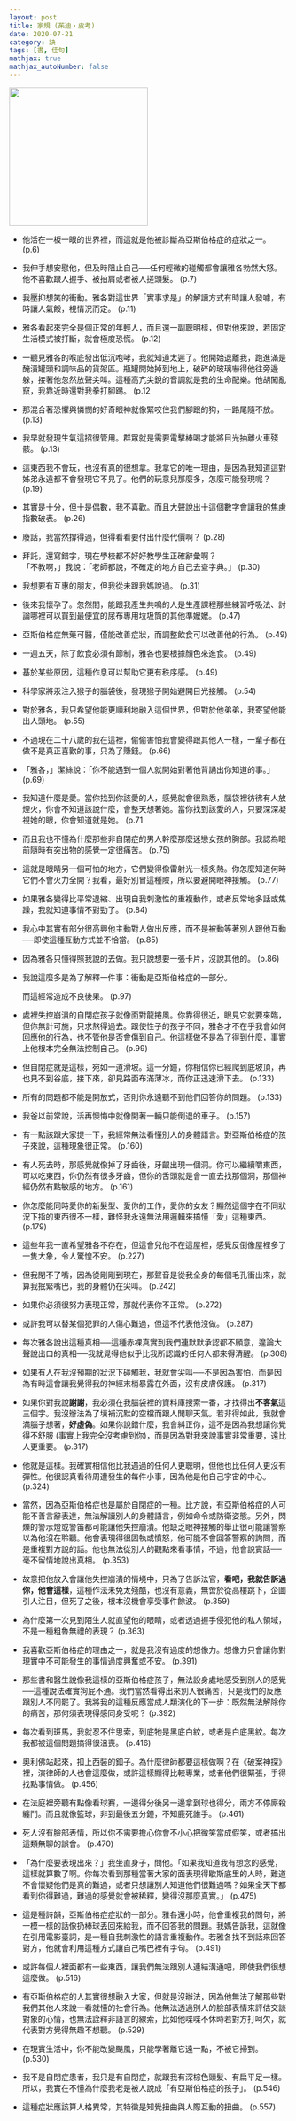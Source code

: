 ```yaml
---
layout: post
title: 家規 (茱迪‧皮考)
date: 2020-07-21
category: 訣
tags: [書, 佳句]
mathjax: true
mathjax_autoNumber: false
---
```


<img src="https://doltegg.github.io/book/images/houserules.jpg" style="width:250px;">

- 他活在一板一眼的世界裡，而這就是他被診斷為亞斯伯格症的症狀之一。 (p.6)

- 我伸手想安慰他，但及時阻止自己──任何輕微的碰觸都會讓雅各勃然大怒。他不喜歡跟人握手、被拍肩或者被人搓頭髮。 (p.7)

<!--more-->

- 我壓抑想笑的衝動。雅各對這世界「實事求是」的解讀方式有時讓人發噱，有時讓人氣餒，視情況而定。 (p.11)

- 雅各看起來完全是個正常的年輕人，而且還一副聰明樣，但對他來說，若固定生活模式被打斷，就會極度恐慌。 (p.12)

- 一聽見雅各的喉底發出低沉咆哮，我就知道太遲了。他開始退離我，跑進滿是醃漬罐頭和調味品的貨架區。瓶罐開始掉到地上，破碎的玻璃嚇得他往旁邊躲，接著他忽然放聲尖叫。這種高亢尖銳的音調就是我的生命配樂。他胡闖亂竄，我靠近時還對我拳打腳踢。 (p.12

- 那混合著恐懼與憐憫的好奇眼神就像緊咬住我們腳跟的狗，一路尾隨不放。 (p.13)

- 我早就發現生氣這招很管用。群眾就是需要電擊棒喝才能將目光抽離火車殘骸。 (p.13)

- 這東西我不會玩，也沒有真的很想拿。我拿它的唯一理由，是因為我知道這對姊弟永遠都不會發現它不見了。他們的玩意兒那麼多，怎麼可能發現呢？ (p.19)

- 其實是十分，但十是偶數，我不喜歡。而且大聲說出十這個數字會讓我的焦慮指數破表。 (p.26)

- 廢話，我當然撐得過，但得看看要付出什麼代價啊？ (p.28)

- 拜託，還寫錯字，現在學校都不好好教學生正確辭彙啊？<br>
  「不教啊，」我說：「老師都說，不確定的地方自己去查字典。」 (p.30)

- 我想要有互惠的朋友，但我從未跟我媽說過。 (p.31)

- 後來我懷孕了。忽然間，能跟我產生共鳴的人是生產課程那些練習呼吸法、討論哪裡可以買到最便宜的尿布專用垃圾筒的其他準嬤嬤。 (p.47)

- 亞斯伯格症無藥可醫，僅能改善症狀，而調整飲食可以改善他的行為。 (p.49)

- 一週五天，除了飲食必須有節制，雅各也要根據顏色來進食。 (p.49)

- 基於某些原因，這種作息可以幫助它更有秩序感。 (p.49)

- 科學家將汞注入猴子的腦袋後，發現猴子開始避開目光接觸。 (p.54)

- 對於雅各，我只希望他能更順利地融入這個世界，但對於他弟弟，我寄望他能出人頭地。 (p.55)

- 不過現在二十八歲的我在這裡，偷偷害怕我會變得跟其他人一樣，一輩子都在做不是真正喜歡的事，只為了賺錢。 (p.66)

- 「雅各，」潔絲說：「你不能遇到一個人就開始對著他背誦出你知道的事。」 (p.69)

- 我知道什麼是愛。當你找到你該愛的人，感覺就會很熟悉，腦袋裡彷彿有人放煙火，你會不知道該說什麼，會整天想著她。當你找到該愛的人，只要深深凝視她的眼，你會知道就是她。 (p.71

- 而且我也不懂為什麼那些非自閉症的男人幹麼那麼迷戀女孩的胸部。我認為眼前隨時有突出物的感覺一定很痛苦。 (p.75)

- 這就是眼睛另一個可怕的地方，它們變得像雷射光一樣炙熱。你怎麼知道何時它們不會火力全開？我看，最好別冒這種險，所以要避開眼神接觸。 (p.77)

- 如果雅各變得比平常退縮、出現自我刺激性的重複動作，或者反常地多話或焦躁，我就知道事情不對勁了。 (p.84)

- 我心中其實有部分很高興他主動對人做出反應，而不是被動等著別人跟他互動──即使這種互動方式並不恰當。 (p.85)

- 因為雅各只懂得照我說的去做。我只說想要一張卡片，沒說其他的。 (p.86)

- 我說這麼多是為了解釋一件事：衝動是亞斯伯格症的一部分。<br>

  而這經常造成不良後果。 (p.97)

- 處裡失控崩潰的自閉症孩子就像面對龍捲風。你靠得很近，眼見它就要來臨，但你無計可施，只求熬得過去。跟使性子的孩子不同，雅各才不在乎我會如何回應他的行為，也不管他是否會傷到自己。他這樣做不是為了得到什麼，事實上他根本完全無法控制自己。 (p.99)

- 但自閉症就是這樣，宛如一道滑坡。這一分鐘，你相信你已經爬到底坡頂，再也見不到谷底，接下來，卻見路面布滿薄冰，而你正迅速滑下去。 (p.133)

- 所有的問題都不能是開放式，否則你永遠聽不到他們回答你的問題。 (p.133)

- 我爸以前常說，活再懊悔中就像開著一輛只能倒退的車子。 (p.157)

- 有一點該跟大家提一下，我經常無法看懂別人的身體語言。對亞斯伯格症的孩子來說，這種現象很正常。 (p.160)

- 有人死去時，那感覺就像掉了牙齒後，牙齦出現一個洞。你可以繼續嚼東西，可以吃東西，你仍然有很多牙齒，但你的舌頭就是會一直去找那個洞，那個神經仍然有點敏感的地方。 (p.161)

- 你怎麼能同時愛你的新髮型、愛你的工作，愛你的女友？顯然這個字在不同狀況下指的東西很不一樣，難怪我永遠無法用邏輯來搞懂「愛」這種東西。 (p.179)

- 這些年我一直希望雅各不存在，但這會兒他不在這屋裡，感覺反倒像屋裡多了一隻大象，令人驚惶不安。 (p.227)

- 但我閉不了嘴，因為從剛剛到現在，那聲音是從我全身的每個毛孔衝出來，就算我抿緊嘴巴，我的身體仍在尖叫。 (p.242)

- 如果你必須很努力表現正常，那就代表你不正常。 (p.272)

- 或許我可以替某個犯罪的人傷心難過，但這不代表他沒做。 (p.287)

- 每次雅各說出這種真相──這種赤裸真實到我們連默默承認都不願意，遑論大聲說出口的真相──我就覺得他似乎比我所認識的任何人都來得清醒。 (p.308)

- 如果有人在我沒預期的狀況下碰觸我，我就會尖叫──不是因為害怕，而是因為有時這會讓我覺得我的神經末梢暴露在外面，沒有皮膚保護。 (p.317)	

- 如果你對我說**謝謝**，我必須在我腦袋裡的資料庫搜索一番，才找得出**不客氣**這三個字。我沒辦法為了填補沉默的空檔而跟人閒聊天氣。若非得如此，我就會滿腦子想著，**好虛偽**。如果你說錯什麼，我會糾正你，這不是因為我想讓你覺得不舒服 (事實上我完全沒考慮到你)，而是因為對我來說事實非常重要，遠比人更重要。 (p.317)

- 他就是這樣。我確實相信他比我遇過的任何人更聰明，但他也比任何人更沒有彈性。他很認真看待周遭發生的每件小事，因為他是他自己宇宙的中心。 (p.324)

- 當然，因為亞斯伯格症也是屬於自閉症的一種。比方說，有亞斯伯格症的人可能不善言辭表達，無法解讀別人的身體語言，例如命令或防衛姿態。另外，閃爍的警示燈或警笛都可能讓他失控崩潰。他缺乏眼神接觸的舉止很可能讓警察以為他沒在聆聽。他會表現得很固執或憤怒，他可能不會回答警察的詢問，而是重複對方說的話。他也無法從別人的觀點來看事情，不過，他會說實話──毫不留情地說出真相。 (p.353)

- 故意把他放入會讓他失控崩潰的情境中，只為了告訴法官，**看吧，我就告訴過你，他會這樣**，這種作法未免太殘酷，也沒有意義，無啻於從高樓跳下，企圖引人注目，但死了之後，根本沒機會享受事件餘波。 (p.359)

- 為什麼第一次見到陌生人就直望他的眼睛，或者透過握手侵犯他的私人領域，不是一種粗魯無禮的表現？ (p.363)

- 我喜歡亞斯伯格症的理由之一，就是我沒有過度的想像力。想像力只會讓你對現實中不可能發生的事情過度興奮或不安。 (p.391)

- 那些書和醫生說像我這樣的亞斯伯格症孩子，無法設身處地感受到別人的感覺──這種說法確實狗屁不通。我們當然看得出來別人很痛苦，只是我們的反應跟別人不同罷了。我將我的這種反應當成人類演化的下一步：既然無法解除你的痛苦，那何須表現得感同身受呢？ (p.392)

- 每次看到斑馬，我就忍不住思索，到底牠是黑底白紋，或者是白底黑紋。每次我都被這個問題搞得很沮喪。 (p.416)

- 奧利佛站起來，扣上西裝的釦子。為什麼律師都要這樣做啊？在《破案神探》裡，演律師的人也會這麼做，或許這樣顯得比較專業，或者他們很緊張，手得找點事情做。 (p.456)

- 在法庭裡旁聽有點像看球賽，一邊得分後另一邊拿到球也得分，兩方不停廝殺纏鬥。而且就像籃球，非到最後五分鐘，不知鹿死誰手。 (p.461)

- 死人沒有臉部表情，所以你不需要擔心你會不小心把微笑當成假笑，或者搞出這類無聊的誤會。 (p.470)

- 「為什麼要表現出來？」我坐直身子，問他。「如果我知道我有想念的感覺，這樣就算數了啊。你每次看到那種當著大家的面表現得歇斯底里的人時，難道不會懷疑他們是真的難過，或者只想讓別人知道他們很難過嗎？如果全天下都看到你得難過，難過的感覺就會被稀釋，變得沒那麼真實。」 (p.475)

- 這是種詩韻，亞斯伯格症症狀的一部分。雅各還小時，他會重複我的問句，將一模一樣的話像扔棒球丟回來給我，而不回答我的問題。我媽告訴我，這就像在引用電影臺詞，是一種自我刺激性的語言重複動作。若雅各找不到話來回答對方，他就會利用這種方式讓自己嘴巴裡有字句。 (p.491)

- 或許每個人裡面都有一些東西，讓我們無法跟別人連結溝通吧，即使我們很想這麼做。 (p.516)

- 有亞斯伯格症的人其實很想融入大家，但就是沒辦法，因為他無法了解那些對我們其他人來說一看就懂的社會行為。他無法透過別人的臉部表情來評估交談對象的心情，也無法詮釋非語言的線索，比如他喋喋不休時若對方打呵欠，就代表對方覺得無趣不想聽。 (p.529)

- 在現實生活中，你不能改變颶風，只能學著離它遠一點，不被它掃到。 (p.530)

- 我不是自閉症患者，我只是有自閉症，就跟我有深棕色頭髮、有扁平足一樣。所以，我實在不懂為什麼我老是被人說成「有亞斯伯格症的孩子」。 (p.546)

- 這種症狀應該算人格異常，其特徵是知覺扭曲與人際互動的扭曲。 (p.557)
